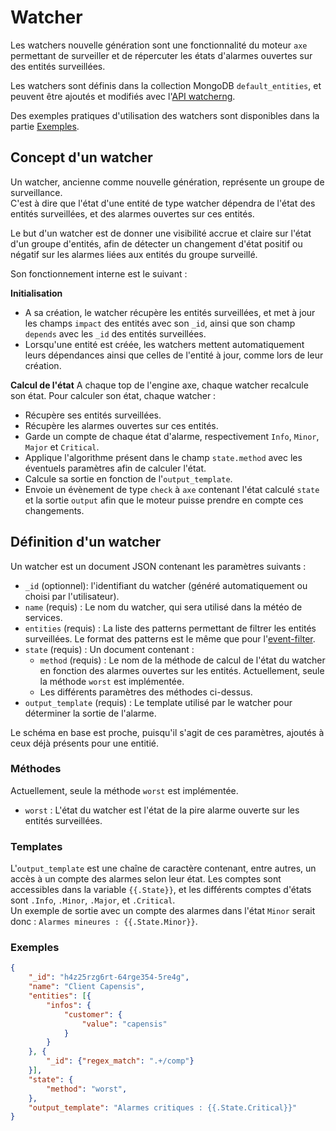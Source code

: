 # Watcher

Les watchers nouvelle génération sont une fonctionnalité du moteur `axe` permettant de surveiller et de répercuter les états d'alarmes ouvertes sur des entités surveillées.

Les watchers sont définis dans la collection MongoDB `default_entities`, et
peuvent être ajoutés et modifiés avec l'[API watcherng](../../guide-developpement/watcherng/api_v2_watcherng.md).

Des exemples pratiques d'utilisation des watchers sont disponibles dans la partie [Exemples](#exemples).

## Concept d'un watcher

Un watcher, ancienne comme nouvelle génération, représente un groupe de surveillance.  
C'est à dire que l'état d'une entité de type watcher dépendra de l'état des entités surveillées, et des alarmes ouvertes sur ces entités.  

Le but d'un watcher est de donner une visibilité accrue et claire sur l'état d'un groupe d'entités, afin de détecter un changement d'état positif ou négatif sur les alarmes liées aux entités du groupe surveillé.

Son fonctionnement interne est le suivant :  

**Initialisation**  
- A sa création, le watcher récupère les entités surveillées, et met à jour les champs `impact` des entités avec son `_id`, ainsi que son champ `depends` avec les `_id` des entités surveillées.  
- Lorsqu'une entité est créée, les watchers mettent automatiquement leurs dépendances ainsi que celles de l'entité à jour, comme lors de leur création.

**Calcul de l'état**
A chaque top de l'engine axe, chaque watcher recalcule son état. Pour calculer son état, chaque watcher :  
- Récupère ses entités surveillées.
- Récupère les alarmes ouvertes sur ces entités.
- Garde un compte de chaque état d'alarme, respectivement `Info`, `Minor`, `Major` et `Critical`.
- Applique l'algorithme présent dans le champ `state.method` avec les éventuels paramètres afin de calculer l'état.
- Calcule sa sortie en fonction de l'`output_template`.
- Envoie un évènement de type `check` à `axe` contenant l'état calculé `state` et la sortie `output` afin que le moteur puisse prendre en compte ces changements.

## Définition d'un watcher

Un watcher est un document JSON contenant les paramètres suivants :

 - `_id` (optionnel): l'identifiant du watcher (généré automatiquement ou choisi par l'utilisateur).
 - `name` (requis) : Le nom du watcher, qui sera utilisé dans la météo de services.
 - `entities` (requis) : La liste des patterns permettant de filtrer les entités surveillées. Le format des patterns est le même que pour l'[event-filter](../event-filter/index.md).
 - `state` (requis) : Un document contenant :
    - `method` (requis) : Le nom de la méthode de calcul de l'état du watcher en fonction des alarmes ouvertes sur les entités. Actuellement, seule la méthode `worst` est implémentée.
    - Les différents paramètres des méthodes ci-dessus.
- `output_template` (requis) : Le template utilisé par le watcher pour déterminer la sortie de l'alarme.

Le schéma en base est proche, puisqu'il s'agit de ces paramètres, ajoutés à ceux déjà présents pour une entitié.

### Méthodes

Actuellement, seule la méthode `worst` est implémentée.
- `worst` : L'état du watcher est l'état de la pire alarme ouverte sur les entités surveillées.

### Templates

L'`output_template` est une chaîne de caractère contenant, entre autres, un accès à un compte des alarmes selon leur état. Les comptes sont accessibles dans la variable `{{.State}}`, et les différents comptes d'états sont `.Info`, `.Minor`, `.Major`, et `.Critical`.  
Un exemple de sortie avec un compte des alarmes dans l'état `Minor` serait donc : `Alarmes mineures : {{.State.Minor}}`.  

### Exemples

```json
{
    "_id": "h4z25rzg6rt-64rge354-5re4g",
    "name": "Client Capensis",
    "entities": [{
        "infos": {
            "customer": {
                "value": "capensis"
            }
        }
    }, {
        "_id": {"regex_match": ".+/comp"}
    }],
    "state": {
        "method": "worst",
    },
    "output_template": "Alarmes critiques : {{.State.Critical}}"
}
```